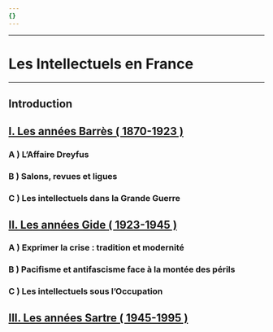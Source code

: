 ```yaml
---
{}
---
```

***
# Les Intellectuels en France 
***
## Introduction 

## <u>I. Les années Barrès ( 1870-1923 )</u> 

### A ) L’Affaire Dreyfus 

### B ) Salons, revues et ligues 

### C ) Les intellectuels dans la Grande Guerre 

## <u>II. Les années Gide ( 1923-1945 )</u> 

### A ) Exprimer la crise : tradition et modernité 

### B ) Pacifisme et antifascisme face à la montée des périls 

### C ) Les intellectuels sous l’Occupation

## <u>III. Les années Sartre ( 1945-1995 )</u> 




